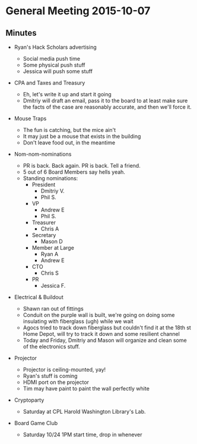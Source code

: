 General Meeting 2015-10-07
=======

Minutes
------

- Ryan's Hack Scholars advertising
  - Social media push time
  - Some physical push stuff
  - Jessica will push some stuff

- CPA and Taxes and Treasury
  - Eh, let's write it up and start it going
  - Dmitriy will draft an email, pass it to the board to at least make sure the facts of the case are reasonably accurate, and then we'll force it.

- Mouse Traps
  - The fun is catching, but the mice ain't
  - It may just be a mouse that exists in the building
  - Don't leave food out, in the meantime

- Nom-nom-nominations
  - PR is back. Back again. PR is back. Tell a friend.
  - 5 out of 6 Board Members say hells yeah.
  - Standing nominations:
    - President
      - Dmitriy V.
      - Phil S.
    - VP
      - Andrew E
      - Phil S.
    - Treasurer
      - Chris A
    - Secretary
      - Mason D
    - Member at Large
      - Ryan A
      - Andrew E
    - CTO
      - Chris S
    - PR
      - Jessica F.

- Electrical & Buildout
  - Shawn ran out of fittings
  - Conduit on the purple wall is built, we're going on doing some insulating with fiberglass (ugh) while we wait
  - Agocs tried to track down fiberglass but couldn't find it at the 18th st Home Depot, will try to track it down and some resilient channel
  - Today and Friday, Dmitriy and Mason will organize and clean some of the electronics stuff.

- Projector
  - Projector is ceiling-mounted, yay!
  - Ryan's stuff is coming
  - HDMI port on the projector
  - Tim may have paint to paint the wall perfectly white

- Cryptoparty
  - Saturday at CPL Harold Washington Library's Lab.

- Board Game Club
  - Saturday 10/24 1PM start time, drop in whenever

